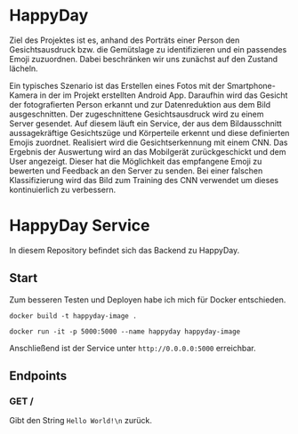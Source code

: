 # HappyDay

Ziel des Projektes ist es, anhand des Porträts einer Person den Gesichtsausdruck bzw. die Gemütslage zu identifizieren und ein passendes Emoji zuzuordnen. 
Dabei beschränken wir uns zunächst auf den Zustand lächeln. 

Ein typisches Szenario ist das Erstellen eines Fotos mit der Smartphone-Kamera in der im Projekt erstellten Android App. 
Daraufhin wird das Gesicht der fotografierten Person erkannt und zur Datenreduktion aus dem Bild ausgeschnitten. 
Der zugeschnittene Gesichtsausdruck wird zu einem Server gesendet. 
Auf diesem läuft ein Service, der aus dem Bildausschnitt aussagekräftige Gesichtszüge und Körperteile erkennt und diese definierten Emojis zuordnet. 
Realisiert wird die Gesichtserkennung mit einem CNN. 
Das Ergebnis der Auswertung wird an das Mobilgerät zurückgeschickt und dem User angezeigt. 
Dieser hat die Möglichkeit das empfangene Emoji zu bewerten und Feedback an den Server zu senden. 
Bei einer falschen Klassifizierung wird das Bild zum Training des CNN verwendet um dieses kontinuierlich zu verbessern.

# HappyDay Service

In diesem Repository befindet sich das Backend zu HappyDay. 

## Start

Zum besseren Testen und Deployen habe ich mich für Docker entschieden. 

```
docker build -t happyday-image .

docker run -it -p 5000:5000 --name happyday happyday-image 
```

Anschließend ist der Service unter `http://0.0.0.0:5000` erreichbar. 

## Endpoints

### GET / 
Gibt den String `Hello World!\n` zurück.

